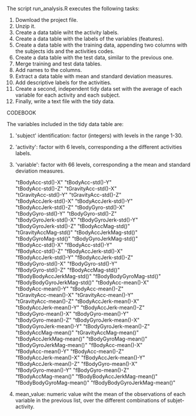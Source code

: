 The script run_analysis.R executes the following tasks:

1. Download the project file.
2. Unzip it.
3. Create a data table wiht the activity labels.
4. Create a data table with the labels of the variables (features).
5. Create a data table with the training data, appending two columns 
   with the subjects ids and the activities codes.
6. Create a data table with the test data, similar to the previous one.
7. Merge training and test data tables.
8. Add names to the columns.
9. Extract a data table with mean and standard deviation measures.
10. Add descriptive labels for the activities.
11. Create a second, independent tidy data set with the average of each
    variable for each activity and each subject.
12. Finally, write a text file with the tidy data.

CODEBOOK

The variables included in the tidy data table are:

1. 'subject' identification: factor (integers) with levels in the range 1-30.
2. 'activity': factor with 6 levels, corresponding a the different activities 
   labels.
3. 'variable': factor with 66 levels, corresponding a the mean and standard 
   deviation measures.
   
     "tBodyAcc-std()-X"                "tBodyAcc-std()-Y"           
     "tBodyAcc-std()-Z"                "tGravityAcc-std()-X"        
     "tGravityAcc-std()-Y"             "tGravityAcc-std()-Z"        
     "tBodyAccJerk-std()-X"            "tBodyAccJerk-std()-Y"       
     "tBodyAccJerk-std()-Z"            "tBodyGyro-std()-X"          
     "tBodyGyro-std()-Y"               "tBodyGyro-std()-Z"          
     "tBodyGyroJerk-std()-X"           "tBodyGyroJerk-std()-Y"      
     "tBodyGyroJerk-std()-Z"           "tBodyAccMag-std()"          
     "tGravityAccMag-std()"            "tBodyAccJerkMag-std()"      
     "tBodyGyroMag-std()"              "tBodyGyroJerkMag-std()"     
     "fBodyAcc-std()-X"                "fBodyAcc-std()-Y"           
     "fBodyAcc-std()-Z"                "fBodyAccJerk-std()-X"       
     "fBodyAccJerk-std()-Y"            "fBodyAccJerk-std()-Z"       
     "fBodyGyro-std()-X"               "fBodyGyro-std()-Y"          
     "fBodyGyro-std()-Z"               "fBodyAccMag-std()"          
     "fBodyBodyAccJerkMag-std()"       "fBodyBodyGyroMag-std()"     
     "fBodyBodyGyroJerkMag-std()"      "tBodyAcc-mean()-X"          
     "tBodyAcc-mean()-Y"               "tBodyAcc-mean()-Z"          
     "tGravityAcc-mean()-X"            "tGravityAcc-mean()-Y"       
    "tGravityAcc-mean()-Z"             "tBodyAccJerk-mean()-X"      
     "tBodyAccJerk-mean()-Y"           "tBodyAccJerk-mean()-Z"      
     "tBodyGyro-mean()-X"              "tBodyGyro-mean()-Y"         
     "tBodyGyro-mean()-Z"              "tBodyGyroJerk-mean()-X"     
     "tBodyGyroJerk-mean()-Y"          "tBodyGyroJerk-mean()-Z"     
  "tBodyAccMag-mean()"                 "tGravityAccMag-mean()"      
     "tBodyAccJerkMag-mean()"          "tBodyGyroMag-mean()"        
     "tBodyGyroJerkMag-mean()"         "fBodyAcc-mean()-X"          
     "fBodyAcc-mean()-Y"               "fBodyAcc-mean()-Z"          
     "fBodyAccJerk-mean()-X"           "fBodyAccJerk-mean()-Y"      
     "fBodyAccJerk-mean()-Z"           "fBodyGyro-mean()-X"         
     "fBodyGyro-mean()-Y"              "fBodyGyro-mean()-Z"         
     "fBodyAccMag-mean()"              "fBodyBodyAccJerkMag-mean()" 
     "fBodyBodyGyroMag-mean()"         "fBodyBodyGyroJerkMag-mean()"

4. mean_value: numeric value wiht the mean of the observations of each 
   variable in the previous list, over the different combinations of
   subjet-activity.

